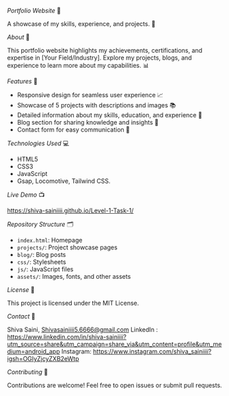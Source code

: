 *Portfolio Website* 📄


A showcase of my skills, experience, and projects. 💼


*About* 🤝

This portfolio website highlights my achievements, certifications, and expertise in [Your Field/Industry]. Explore my projects, blogs, and experience to learn more about my capabilities. 📊


*Features* 🎯

- Responsive design for seamless user experience 📈
- Showcase of 5 projects with descriptions and images 📚
- Detailed information about my skills, education, and experience 📝
- Blog section for sharing knowledge and insights 📰
- Contact form for easy communication 📲


*Technologies Used* 💻

- HTML5
- CSS3
- JavaScript
- Gsap, Locomotive, Tailwind CSS.


*Live Demo* 📺

https://shiva-sainiiii.github.io/Level-1-Task-1/


*Repository Structure* 🗂

- `index.html`: Homepage
- `projects/`: Project showcase pages
- `blog/`: Blog posts
- `css/`: Stylesheets
- `js/`: JavaScript files
- `assets/`: Images, fonts, and other assets


*License* 📜

This project is licensed under the MIT License.


*Contact* 📲

Shiva Saini,
Shivasainiiii5.6666@gmail.com
LinkedIn : https://www.linkedin.com/in/shiva-sainiiii?utm_source=share&utm_campaign=share_via&utm_content=profile&utm_medium=android_app
Instagram: https://www.instagram.com/shiva_sainiiii?igsh=OGIyZjcyZXB2eWtp


*Contributing* 🤝

Contributions are welcome! Feel free to open issues or submit pull requests.

